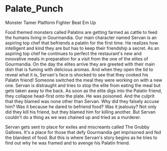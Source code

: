 # Palate_Punch
Monster Tamer Platform Fighter Beat Em Up

Food themed monsters called Palatins are getting farmed as cattle to feed the humans living in Gourmandia.
Our main character named Servan is an aspiring top chef that befriends a palatin for the first time. He realizes how intelligent and kind they are but has to keep their
friendship a secret. As an aspiring top chef he continues to perfect the restaurant's new and innovative meals in preparation for a visit from the one of the elites of Gourmandia.
On the day the elites arrive they are greeted with their main dish that is fuming with delicious aromas. And when they open the lid to reveal what it is, Servan's face is shocked
to see that they cooked his Palatin friend! Someone switched the meal they were working on with a new one. Servan is distraught and tries to stop the elite from eating the meal
but gets taken away to the back. As soon as the elite digs into the Palatin friend, they collapse head-first onto the plate. He was poisoned. And the culprit that they blamed was
none other than Servan. Why did they falsely accuse him? Was it because he dared to befriend food? Was it jealousy? Not only did they kill his friend, but they blamed him for
killing another. But Servan couldn't do a thing as we was chained up and tried as a murderer.

Servan gets sent to place for exiles and miscreants called The Grubby Gallows. It's a place for those that defy Gourmandia get imprisoned and fed the blandest of food. But this
is where Servan's story begins as he tries to find out why he was framed and to avenge his Palatin friend.
